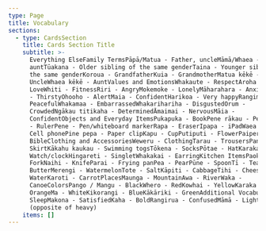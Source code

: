 ```yaml
---
type: Page
title: Vocabulary
sections:
  - type: CardsSection
    title: Cards Section Title
    subtitle: >-
      Everything ElseFamily TermsPāpā/Matua - Father, uncleMāmā/Whaea - Mother,
      auntTūakana - Older sibling of the same genderTaina - Younger sibling of
      the same genderKoroua - GrandfatherKuia - GrandmotherMatua kēkē -
      UncleWhaea kēkē - AuntValues and EmotionsWhakaute - RespectAroha -
      LoveWhiti - FitnessRiri - AngryMokemoke - LonelyMāharahara - AnxiousHiainu
      - ThirstyOhooho - AlertMaia - ConfidentHarikoa - Very happyRangimārie -
      PeacefulWhakamaa - EmbarrassedWhakarihariha - DisgustedOrum -
      CrowdedNgākau titikaha - DeterminedĀmaimai - NervousMāia -
      ConfidentObjects and Everyday ItemsPukapuka - BookPene rākau - PencilRuri
      - RulerPene - Pen/whiteboard markerRapa - EraserIpapa - iPadWaea pūkoro -
      Cell phonePine pepa - Paper clipKapu - CupPutiputi - FlowerPaipera Tapu -
      BibleClothing and AccessoriesWeweru - ClothingTarau - TrousersPanekoti -
      SkirtKākahu kaukau - Swimming togsTōkena - SocksPōtae - HatKaraka -
      Watch/clockHingareti - SingletWhakakai - EarringKitchen ItemsPaoka -
      ForkNaihi - KnifeParai - Frying panPea - PearPūne - SpoonTī - TeaPūta -
      ButterMerengi - WatermelonTote - SaltKāpiti - CabbageTihi - CheeseWai -
      WaterKaroti - CarrotPlacesMaunga - MountainAwa - RiverWaka -
      CanoeColorsPango / Mangu - BlackWhero - RedKowhai - YellowKaraka -
      OrangeMa - WhiteKikorangi - BlueKākāriki - GreenAdditional VocabularyMoe -
      SleepMakona - SatisfiedKaha - BoldRangirua - ConfusedMāmā - Light
      (opposite of heavy)
    items: []
---
```

